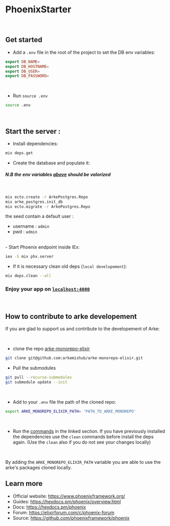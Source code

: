 # PhoenixStarter

<br/>

## Get started

- Add a `.env` file in the root of the project to set the DB env variables:

```makefile
export DB_NAME=
export DB_HOSTNAME=
export DB_USER=
export DB_PASSWORD=
```

<br/>

- Run `source .env`

```bash
source .env
```

<br/>

## Start the server :

- Install dependencies:

```bash
mix deps.get
```

- Create the database and populate it:

##### N.B the env variables [above](#get-started) should be valorized

 <br/>

```bash
mix ecto.create -r ArkePostgres.Repo
mix arke_postgres.init_db
mix ecto.migrate -r ArkePostgres.Repo
```

the seed contain a default user :

- username : `admin`
- pwd : `admin`

<br/>
- Start Phoenix endpoint inside IEx:

```bash
iex -S mix phx.server
```

- If it is necessary clean old deps (`local developement`):

```bash
mix deps.clean --all
```

### Enjoy your app on [`localhost:4000`](http://localhost:4000)

<br/>

## How to contribute to arke developement

If you are glad to support us and contribute to the developement of Arke:

 <br/>

- clone the repo [arke-monorepo-elixir](https://github.com/arkemishub/arke-monorepo-elixir)

```bash
git clone git@github.com:arkemishub/arke-monorepo-elixir.git
```

- Pull the submodules

```bash
git pull --recurse-submodules
git submodule update --init
```

<br/>

- Add to your `.env` file the path of the cloned repo:

```bash
export ARKE_MONOREPO_ELIXIR_PATH= 'PATH_TO_ARKE_MONOREPO'
```

<br/>

- Run the [commands](#start-the-server) in the linked section. If you have previously installed the dependencies use the `clean` commands before install the deps again. (Use the `clean` also if you do not see your changes locally)

<br/>

By adding the `ARKE_MONOREPO_ELIXIR_PATH` variable you are able to use the arke's packages cloned locally.

## Learn more

- Official website: https://www.phoenixframework.org/
- Guides: https://hexdocs.pm/phoenix/overview.html
- Docs: https://hexdocs.pm/phoenix
- Forum: https://elixirforum.com/c/phoenix-forum
- Source: https://github.com/phoenixframework/phoenix
